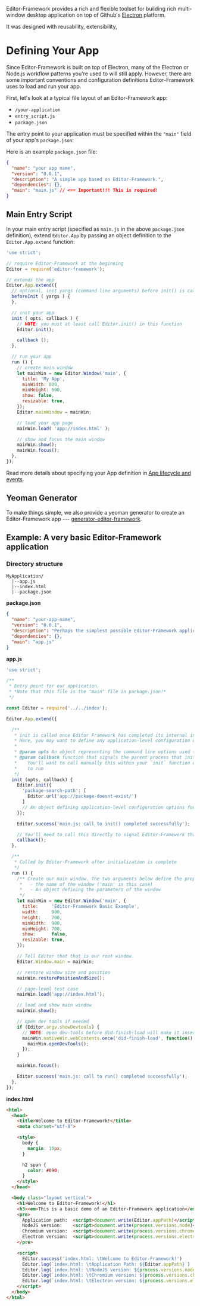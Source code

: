 Editor-Framework provides a rich and flexible toolset for building rich multi-window desktop application on top of Github's [Electron](https://github.com/electron/electron) platform.

It was designed with reusability, extensibility,

# Defining Your App

Since Editor-Framework is built on top of Electron, many of the Electron or Node.js workflow patterns you're used to will still apply.
However, there are some important conventions and configuration definitions Editor-Framework uses to load and run your app.

First, let's look at a typical file layout of an Editor-Framework app:

- `/your-application`
 - `entry_script.js`
 - `package.json`


The entry point to your application must be specified within the `"main"` field of your app's `package.json`:

Here is an example `package.json` file:

```json
{
  "name": "your app name",
  "version": "0.0.1",
  "description": "A simple app based on Editor-Framework.",
  "dependencies": {},
  "main": "main.js" // <== Important!!! This is required!
}
```

## Main Entry Script

In your main entry script (specified as `main.js` in the above `package.json` definition), extend `Editor.App` by passing an object definition to the `Editor.App.extend` function:


```javascript
'use strict';

// require Editor-Framework at the beginning
Editor = require('editor-framework');

// extends the app
Editor.App.extend({
  // optional, init yargs (command line arguments) before init() is called
  beforeInit ( yargs ) {
  },

  // init your app
  init ( opts, callback ) {
    // NOTE: you must at least call Editor.init() in this function
    Editor.init();

    callback ();
  },

  // run your app
  run () {
    // create main window
    let mainWin = new Editor.Window('main', {
      title: 'My App',
      minWidth: 800,
      minHeight: 600,
      show: false,
      resizable: true,
    });
    Editor.mainWindow = mainWin;

    // load your app page
    mainWin.load( 'app://index.html' );

    // show and focus the main window
    mainWin.show();
    mainWin.focus();
  },
});
```

Read more details about specifying your App definition in [App lifecycle and events](./app-lifecycle-and-events.md).

## Yeoman Generator

To make things simple, we also provide a yeoman generator to create an Editor-Framework app --- [generator-editor-framework](http://github.com/editor-framework/generator).

## Example: A very basic Editor-Framework application

### Directory structure

```plain
MyApplication/
  |--app.js
  |--index.html
  |--package.json
```


**package.json**

```json
{
  "name": "your-app-name",
  "version": "0.0.1",
  "description": "Perhaps the simplest possible Editor-Framework application",
  "dependencies": {},
  "main": "app.js"
}
```

**app.js**

```javascript
'use strict';

/**
 * Entry point for our application.
 * *Note that this file is the "main" file in package.json!*
 */

const Editor = require('../../index');

Editor.App.extend({

  /**
   * init is called once Editor Framework has completed its internal initialization.
   * Here, you may want to define any application-level configuration or behavior.
   *
   * @param opts An object representing the command line options used to start this Application
   * @param callback function that signals the parent process that initialization is complete.
   *    You'll want to call manually this within your `init` function once you're ready for the application
   *    to run
   */
  init (opts, callback) {
    Editor.init({
      'package-search-path': [
        Editor.url('app://package-doesnt-exist/')
      ]
      // An object defining application-level configuration options for initialization will go here  
    });

    Editor.success('main.js: call to init() completed successfully');

    // You'll need to call this directly to signal Editor-Framework that you're ready to run the application
    callback();
  },

  /**
   * Called by Editor-Framework after initialization is complete
   */
  run () {
    /** Create our main window. The two arguments below define the properties of this window and are required:
     *   - the name of the window ('main' in this case)
     *   - An object defining the parameters of the window
     */
    let mainWin = new Editor.Window('main', {
      title:     'Editor-Framework Basic Example',
      width:     900,
      height:    700,
      minWidth:  900,
      minHeight: 700,
      show:      false,
      resizable: true,
    });

    // Tell Editor that that is our root window.
    Editor.Window.main = mainWin;

    // restore window size and position
    mainWin.restorePositionAndSize();

    // page-level test case
    mainWin.load('app://index.html');

    // load and show main window
    mainWin.show();

    // open dev tools if needed
    if (Editor.argv.showDevtools) {
      // NOTE: open dev-tools before did-finish-load will make it insert an unused <style> in page-level
      mainWin.nativeWin.webContents.once('did-finish-load', function() {
        mainWin.openDevTools();
      });
    }

    mainWin.focus();

    Editor.success('main.js: call to run() completed successfully');
  },
});
```

**index.html**

```html
<html>
  <head>
    <title>Welcome to Editor-Framework!</title>
    <meta charset="utf-8">

    <style>
      body {
        margin: 10px;
      }

      h2 span {
        color: #090;
      }
    </style>
  </head>

  <body class="layout vertical">
    <h1>Welcome to Editor-Framework!</h1>
    <h3><em>This is a basic demo of an Editor-Framework application</em></h3>
    <pre>
      Application path:  <script>document.write(Editor.appPath)</script>
      NodeJS version:    <script>document.write(process.versions.node)</script>
      Chromium version:  <script>document.write(process.versions.chrome)</script>
      Electron version:  <script>document.write(process.versions.electron)</script>
    </pre>

    <script>
      Editor.success('index.html: \tWelcome to Editor-Framework!')
      Editor.log(`index.html: \tApplication Path: ${Editor.appPath}`)
      Editor.log(`index.html: \tNodeJS version: ${process.versions.node}`)
      Editor.log(`index.html: \tChromium version: ${process.versions.chrome}`)
      Editor.log(`index.html: \tElectron version: ${process.versions.electron}`)
    </script>
  </body>
</html>
```
